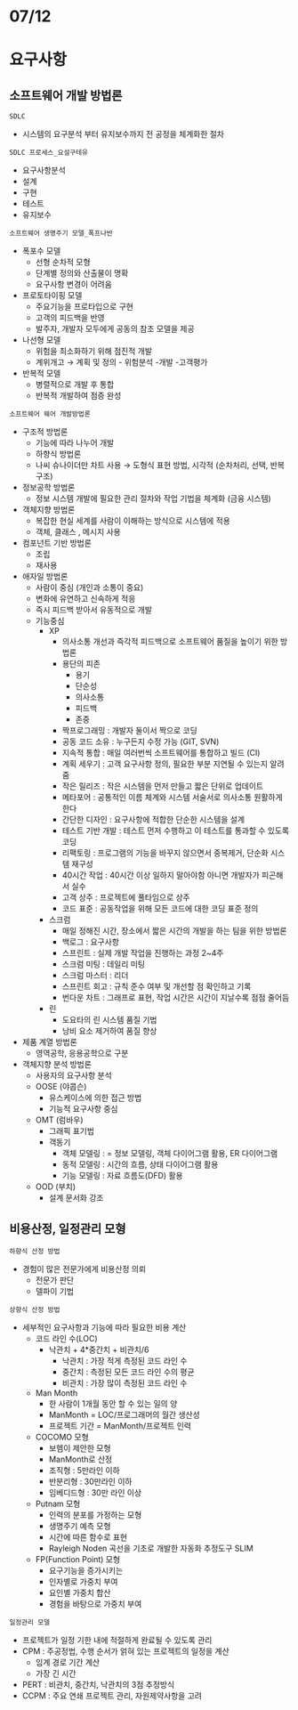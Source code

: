 # 07/12

# 요구사항

## 소프트웨어 개발 방법론

`SDLC`

- 시스템의 요구분석 부터 유지보수까지 전 공정을 체계화한 절차

`SDLC 프로세스_요설구테유`

- 요구사항분석
- 설계
- 구현
- 테스트
- 유지보수

`소프트웨어 생명주기 모델_폭프나반`

- 폭포수 모델
  - 선형 순차적 모형
  - 단계별 정의와 산출물이 명확
  - 요구사항 변경이 어려움
- 프로토타이핑 모델
  - 주요기능을 프로타입으로 구현
  - 고객의 피드백을 반영
  - 발주자, 개발자 모두에게 공동의 참조 모델을 제공
- 나선형 모델
  - 위험을 최소화하기 위해 점진적 개발
  - 계위개고 → 계획 및 정의 - 위험분석 -개발 -고객평가
- 반복적 모델
  - 병렬적으로 개발 후 통합
  - 반복적 개발하여 점증 완성

`소프트웨어 웨어 개발방법론`

- 구조적 방법론
  - 기능에 따라 나누어 개발
  - 하향식 방법론
  - 나씨 슈나이더만 차트 사용 → 도형식 표현 방법, 시각적 (순차처리, 선택, 반복 구조)
- 정보공학 방법론
  - 정보 시스템 개발에 필요한 관리 절차와 작업 기법을 체계화 (금융 시스템)
- 객체지향 방법론
  - 복잡한 현실 세계를 사람이 이해하는 방식으로 시스템에 적용
  - 객체, 클래스 , 메시지 사용
- 컴포넌트 기반 방법론
  - 조립
  - 재사용
- 애자일 방법론
  - 사람이 중심 (개인과 소통이 중요)
  - 변화에 유연하고 신속하게 적응
  - 즉시 피드백 받아서 유동적으로 개발
  - 기능중심
    - XP
      - 의사소통 개선과 즉각적 피드백으로 소프트웨어 품질을 높이기 위한 방법론
      - 용단의 피존
        - 용기
        - 단순성
        - 의사소통
        - 피드백
        - 존중
      - 짝프로그래밍 : 개발자 둘이서 짝으로 코딩
      - 공동 코드 소유 : 누구든지 수정 가능 (GIT, SVN)
      - 지속적 통합 : 매일 여러번씩 소프트웨어를 통합하고 빌드 (CI)
      - 계획 세우기 : 고객 요구사항 정의, 필요한 부분 지연될 수 있는지 알려줌
      - 작은 릴리즈 : 작은 시스템을 먼저 만들고 짧은 단위로 업데이트
      - 메타포어 : 공통적인 이름 체계와 시스템 서술서로 의사소통 원활하게 한다
      - 간단한 디자인 : 요구사항에 적합한 단순한 시스템을 설계
      - 테스트 기반 개발 : 테스트 먼저 수행하고 이 테스트를 통과할 수 있도록 코딩
      - 리팩토링 : 프로그램의 기능을 바꾸지 않으면서 중복제거, 단순화 시스템 재구성
      - 40시간 작업 : 40시간 이상 일하지 말아야함 아니면 개발자가 피곤해서 실수
      - 고객 상주 : 프로젝트에 풀타임으로 상주
      - 코드 표준 : 공동작업을 위해 모든 코드에 대한 코딩 표준 정의
    - 스크럼
      - 매일 정해진 시간, 장소에서 짧은 시간의 개발을 하는 팀을 위한 방법론
      - 백로그 : 요구사항
      - 스프린트 : 실제 개발 작업을 진행하는 과정 2~4주
      - 스크럼 미팅 : 데일리 미팅
      - 스크럼 마스터 : 리더
      - 스프린트 회고 : 규칙 준수 여부 및 개선할 점 확인하고 기록
      - 번다운 차트 : 그래프로 표현, 작업 시간은 시간이 지날수록 점점 줄어듬
    - 린
      - 도요타의 린 시스템 품질 기법
      - 낭비 요소 제거하여 품질 향상
- 제품 계열 방법론
  - 영역공학, 응용공학으로 구분
- 객체지향 분석 방법론
  - 사용자의 요구사항 분석
  - OOSE (야콥슨)
    - 유스케이스에 의한 접근 방법
    - 기능적 요구사항 중심
  - OMT (럼바우)
    - 그래픽 표기법
    - 객동기
      - 객체 모델링 : = 정보 모델링, 객체 다이어그램 활용, ER 다이어그램
      - 동적 모델링 : 시간의 흐름, 상태 다이어그램 활용
      - 기능 모델링 : 자료 흐름도(DFD) 활용
  - OOD (부치)
    - 설계 문서화 강조

## 비용산정, 일정관리 모형

`하향식 산정 방법`

- 경험이 많은 전문가에게 비용산정 의뢰
  - 전문가 판단
  - 델파이 기법

`상향식 산정 방법`

- 세부적인 요구사항과 기능에 따라 필요한 비용 계산
  - 코드 라인 수(LOC)
    - 낙관치 + 4\*중간치 + 비관치/6
      - 낙관치 : 가장 적게 측정된 코드 라인 수
      - 중간치 : 측정된 모든 코드 라인 수의 평균
      - 비관치 : 가장 많이 측정된 코드 라인 수
  - Man Month
    - 한 사람이 1개월 동안 할 수 있는 일의 양
    - ManMonth = LOC/프로그래머의 월간 생산성
    - 프로젝트 기간 = ManMonth/프로젝트 인력
  - COCOMO 모형
    - 보헴이 제안한 모형
    - ManMonth로 산정
    - 조직형 : 5만라인 이하
    - 반분리형 : 30만라인 이하
    - 임베디드형 : 30만 라인 이상
  - Putnam 모형
    - 인력의 분포를 가정하는 모형
    - 생명주기 예측 모형
    - 시간에 따른 함수로 표현
    - Rayleigh Noden 곡선을 기초로 개발한 자동화 추정도구 SLIM
  - FP(Function Point) 모형
    - 요구기능을 증가시키는
    - 인자별로 가중치 부여
    - 요인별 가중치 합산
    - 경험을 바탕으로 가중치 부여

`일정관리 모델`

- 프로젝트가 일정 기한 내에 적절하게 완료될 수 있도록 관리
- CPM : 주공정법, 수행 순서가 얽혀 있는 프로젝트의 일정을 계산
  - 임계 경로 기간 계산
  - 가장 긴 시간
- PERT : 비관치, 중간치, 낙관치의 3점 추정방식
- CCPM : 주요 연쇄 프로젝트 관리, 자원제약사항을 고려
